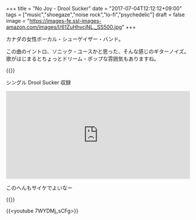 +++
title = "No Joy - Drool Sucker"
date = "2017-07-04T12:12:12+09:00"
tags = ["music","shoegaze","noise rock","lo-fi","psychedelic"]
draft = false
image = "https://images-fe.ssl-images-amazon.com/images/I/61ZuHhvcjNL._SS500.jpg"
+++

カナダの女性ボーカル・シューゲイザー・バンド。

この曲のイントロ、ソニック・ユースかと思った、そんな感じのギターノイズ。歌がはじまるとちょっとドリーム・ポップな雰囲気もありますね。

{{<youtube ubPnUWDJFBQ>}}

シングル Drool Sucker 収録

<iframe style="border: 0; width: 100%; height: 241px;" src="https://bandcamp.com/EmbeddedPlayer/album=149415533/size=large/bgcol=ffffff/linkcol=0687f5/artwork=small/transparent=true/" seamless><a href="http://nojoy.bandcamp.com/album/drool-sucker">Drool Sucker by No Joy</a></iframe>

このへんもサイケでよいなー

{{<youtube coBH8GWMyv4>}}

{{<youtube 7WYDMj_sCFg>}}
